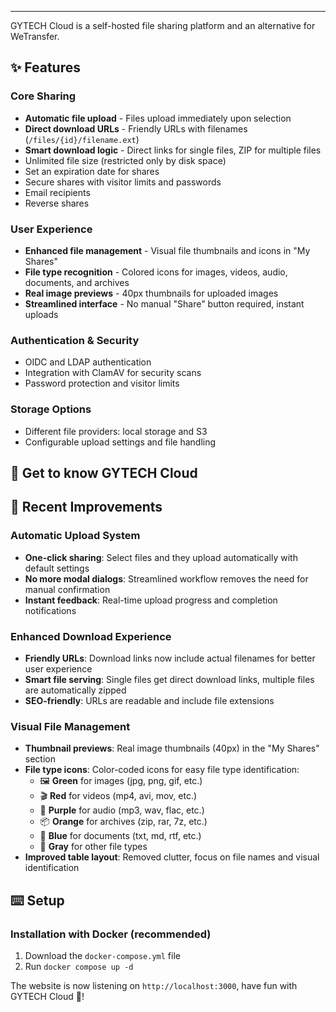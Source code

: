 ---

GYTECH Cloud is a self-hosted file sharing platform and an alternative for WeTransfer.

## ✨ Features

### Core Sharing
- **Automatic file upload** - Files upload immediately upon selection
- **Direct download URLs** - Friendly URLs with filenames (`/files/{id}/filename.ext`)
- **Smart download logic** - Direct links for single files, ZIP for multiple files
- Unlimited file size (restricted only by disk space)
- Set an expiration date for shares
- Secure shares with visitor limits and passwords
- Email recipients
- Reverse shares

### User Experience
- **Enhanced file management** - Visual file thumbnails and icons in "My Shares"
- **File type recognition** - Colored icons for images, videos, audio, documents, and archives
- **Real image previews** - 40px thumbnails for uploaded images
- **Streamlined interface** - No manual "Share" button required, instant uploads

### Authentication & Security  
- OIDC and LDAP authentication
- Integration with ClamAV for security scans
- Password protection and visitor limits

### Storage Options
- Different file providers: local storage and S3
- Configurable upload settings and file handling

## 🐧 Get to know GYTECH Cloud

## 🚀 Recent Improvements

### Automatic Upload System
- **One-click sharing**: Select files and they upload automatically with default settings
- **No more modal dialogs**: Streamlined workflow removes the need for manual confirmation
- **Instant feedback**: Real-time upload progress and completion notifications

### Enhanced Download Experience  
- **Friendly URLs**: Download links now include actual filenames for better user experience
- **Smart file serving**: Single files get direct download links, multiple files are automatically zipped
- **SEO-friendly**: URLs are readable and include file extensions

### Visual File Management
- **Thumbnail previews**: Real image thumbnails (40px) in the "My Shares" section
- **File type icons**: Color-coded icons for easy file type identification:
  - 🖼️ **Green** for images (jpg, png, gif, etc.)
  - 🎬 **Red** for videos (mp4, avi, mov, etc.)
  - 🎵 **Purple** for audio (mp3, wav, flac, etc.)
  - 📦 **Orange** for archives (zip, rar, 7z, etc.)
  - 📄 **Blue** for documents (txt, md, rtf, etc.)
  - 📁 **Gray** for other file types
- **Improved table layout**: Removed clutter, focus on file names and visual identification

## ⌨️ Setup

### Installation with Docker (recommended)

1. Download the `docker-compose.yml` file
2. Run `docker compose up -d`

The website is now listening on `http://localhost:3000`, have fun with GYTECH Cloud 🐧!

